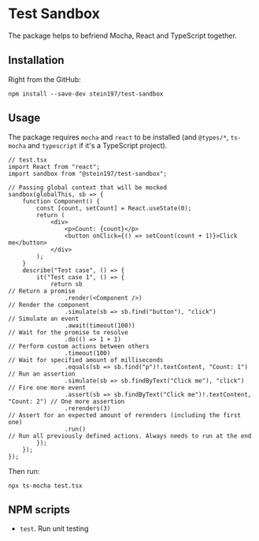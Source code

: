 # Test Sandbox
The package helps to befriend Mocha, React and TypeScript together.

## Installation
Right from the GitHub:
```
npm install --save-dev stein197/test-sandbox
```

## Usage
The package requires `mocha` and `react` to be installed (and `@types/*`, `ts-mocha` and `typescript` if it's a TypeScript project).
```tsx
// test.tsx
import React from "react";
import sandbox from "@stein197/test-sandbox";

// Passing global context that will be mocked
sandbox(globalThis, sb => {
	function Component() {
		const [count, setCount] = React.useState(0);
		return (
			<div>
				<p>Count: {count}</p>
				<button onClick={() => setCount(count + 1)}>Click me</button>
			</div>
		);
	}
	describe("Test case", () => {
		it("Test case 1", () => {
			return sb                                                             // Return a promise
				.render(<Component />)                                            // Render the component
				.simulate(sb => sb.find("button"), "click")                       // Simulate an event
				.await(timeout(100))                                              // Wait for the promise to resolve
				.do(() => 1 + 1)                                                  // Perform custom actions between others
				.timeout(100)                                                     // Wait for specified amount of milliseconds
				.equals(sb => sb.find("p")!.textContent, "Count: 1")              // Run an assertion
				.simulate(sb => sb.findByText("Click me"), "click")               // Fire one more event
				.assert(sb => sb.findByText("Click me")!.textContent, "Count: 2") // One more assertion
				.rerenders(3)                                                     // Assert for an expected amount of rerenders (including the first one)
				.run()                                                            // Run all previously defined actions. Always needs to run at the end
		});
	});
});
```

Then run:
```
npx ts-mocha test.tsx
```

## NPM scripts
- `test`. Run unit testing
